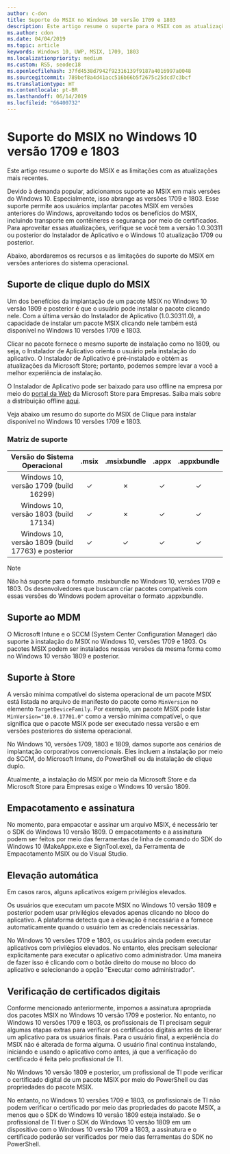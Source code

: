 ```yaml
---
author: c-don
title: Suporte do MSIX no Windows 10 versão 1709 e 1803
description: Este artigo resume o suporte para o MSIX com as atualizações mais recentes de 22/1/2019.
ms.author: cdon
ms.date: 04/04/2019
ms.topic: article
keywords: Windows 10, UWP, MSIX, 1709, 1803
ms.localizationpriority: medium
ms.custom: RS5, seodec18
ms.openlocfilehash: 37fd4538d7942f92316139f9187a4016997a0048
ms.sourcegitcommit: 789bef8a4d41acc516b66b5f2675c25dcd7c3bcf
ms.translationtype: HT
ms.contentlocale: pt-BR
ms.lasthandoff: 06/14/2019
ms.locfileid: "66400732"
---
```

# <a name="msix-support-on-windows-10-version-1709-and-1803"></a>Suporte do MSIX no Windows 10 versão 1709 e 1803

Este artigo resume o suporte do MSIX e as limitações com as atualizações mais recentes.

Devido à demanda popular, adicionamos suporte ao MSIX em mais versões do Windows 10. Especialmente, isso abrange as versões 1709 e 1803. Esse suporte permite aos usuários implantar pacotes MSIX em versões anteriores do Windows, aproveitando todos os benefícios do MSIX, incluindo transporte em contêineres e segurança por meio de certificados. Para aproveitar essas atualizações, verifique se você tem a versão 1.0.30311 ou posterior do Instalador de Aplicativo e o Windows 10 atualização 1709 ou posterior. 

Abaixo, abordaremos os recursos e as limitações do suporte do MSIX em versões anteriores do sistema operacional.

##  <a name="msix-double-click-support"></a>Suporte de clique duplo do MSIX

Um dos benefícios da implantação de um pacote MSIX no Windows 10 versão 1809 e posterior é que o usuário pode instalar o pacote clicando nele. Com a última versão do Instalador de Aplicativo (1.0.30311.0), a capacidade de instalar um pacote MSIX clicando nele também está disponível no Windows 10 versões 1709 e 1803.

Clicar no pacote fornece o mesmo suporte de instalação como no 1809, ou seja, o Instalador de Aplicativo orienta o usuário pela instalação do aplicativo. O Instalador de Aplicativo é pré-instalado e obtém as atualizações da Microsoft Store; portanto, podemos sempre levar a você a melhor experiência de instalação.

O Instalador de Aplicativo pode ser baixado para uso offline na empresa por meio do [portal da Web](https://businessstore.microsoft.com/store/details/app-installer/9NBLGGH4NNS1) da Microsoft Store para Empresas. Saiba mais sobre a distribuição offline [aqui](https://docs.microsoft.com/microsoft-store/distribute-offline-apps#download-an-offline-licensed-app).

Veja abaixo um resumo do suporte do MSIX de Clique para instalar disponível no Windows 10 versões 1709 e 1803.

### <a name="support-matrix"></a>Matriz de suporte

| Versão do Sistema Operacional|.msix|.msixbundle|.appx|.appxbundle|
|:-------------:|:--------:|:--------:|:--------:|:--------:|
| Windows 10, versão 1709 (build 16299) | &#x2713; | &#x2717; | &#x2713; | &#x2713; | 
| Windows 10, versão 1803 (build 17134) | &#x2713; | &#x2717; | &#x2713; | &#x2713; |
| Windows 10, versão 1809 (build 17763) e posterior | &#x2713; | &#x2713; | &#x2713; | &#x2713; |

> [!NOTE]
> Não há suporte para o formato .msixbundle no Windows 10, versões 1709 e 1803.  Os desenvolvedores que buscam criar pacotes compatíveis com essas versões do Windows podem aproveitar o formato .appxbundle.

## <a name="mdm-support"></a>Suporte ao MDM

O Microsoft Intune e o SCCM (System Center Configuration Manager) dão suporte à instalação do MSIX no Windows 10, versões 1709 e 1803. Os pacotes MSIX podem ser instalados nessas versões da mesma forma como no Windows 10 versão 1809 e posterior.

## <a name="store-support"></a>Suporte à Store

A versão mínima compatível do sistema operacional de um pacote MSIX está listada no arquivo de manifesto do pacote como `MinVersion` no elemento `TargetDeviceFamily`. Por exemplo, um pacote MSIX pode listar `MinVersion="10.0.17701.0"` como a versão mínima compatível, o que significa que o pacote MSIX pode ser executado nessa versão e em versões posteriores do sistema operacional.

No Windows 10, versões 1709, 1803 e 1809, damos suporte aos cenários de implantação corporativos convencionais. Eles incluem a instalação por meio do SCCM, do Microsoft Intune, do PowerShell ou da instalação de clique duplo.

Atualmente, a instalação do MSIX por meio da Microsoft Store e da Microsoft Store para Empresas exige o Windows 10 versão 1809.

## <a name="packaging-and-signing"></a>Empacotamento e assinatura

No momento, para empacotar e assinar um arquivo MSIX, é necessário ter o SDK do Windows 10 versão 1809. O empacotamento e a assinatura podem ser feitos por meio das ferramentas de linha de comando do SDK do Windows 10 (MakeAppx.exe e SignTool.exe), da Ferramenta de Empacotamento MSIX ou do Visual Studio.

## <a name="auto-elevation"></a>Elevação automática

Em casos raros, alguns aplicativos exigem privilégios elevados.

Os usuários que executam um pacote MSIX no Windows 10 versão 1809 e posterior podem usar privilégios elevados apenas clicando no bloco do aplicativo. A plataforma detecta que a elevação é necessária e a fornece automaticamente quando o usuário tem as credenciais necessárias.

No Windows 10 versões 1709 e 1803, os usuários ainda podem executar aplicativos com privilégios elevados. No entanto, eles precisam selecionar explicitamente para executar o aplicativo como administrador. Uma maneira de fazer isso é clicando com o botão direito do mouse no bloco do aplicativo e selecionando a opção "Executar como administrador".

## <a name="digital-certificate-verification"></a>Verificação de certificados digitais

Conforme mencionado anteriormente, impomos a assinatura apropriada dos pacotes MSIX no Windows 10 versão 1709 e posterior. No entanto, no Windows 10 versões 1709 e 1803, os profissionais de TI precisam seguir algumas etapas extras para verificar os certificados digitais antes de liberar um aplicativo para os usuários finais. Para o usuário final, a experiência do MSIX não é alterada de forma alguma. O usuário final continua instalando, iniciando e usando o aplicativo como antes, já que a verificação do certificado é feita pelo profissional de TI.

No Windows 10 versão 1809 e posterior, um profissional de TI pode verificar o certificado digital de um pacote MSIX por meio do PowerShell ou das propriedades do pacote MSIX.

No entanto, no Windows 10 versões 1709 e 1803, os profissionais de TI não podem verificar o certificado por meio das propriedades do pacote MSIX, a menos que o SDK do Windows 10 versão 1809 esteja instalado. Se o profissional de TI tiver o SDK do Windows 10 versão 1809 em um dispositivo com o Windows 10 versão 1709 a 1803, a assinatura e o certificado poderão ser verificados por meio das ferramentas do SDK no PowerShell.
